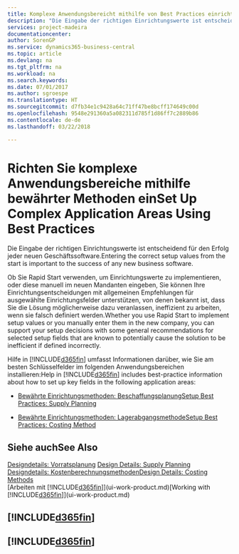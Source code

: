 ```yaml
---
title: Komplexe Anwendungsbereicht mithilfe von Best Practices einrichten | Microsoft Docs
description: "Die Eingabe der richtigen Einrichtungswerte ist entscheidend für den Erfolg jeder neuen Geschäftssoftware."
services: project-madeira
documentationcenter: 
author: SorenGP
ms.service: dynamics365-business-central
ms.topic: article
ms.devlang: na
ms.tgt_pltfrm: na
ms.workload: na
ms.search.keywords: 
ms.date: 07/01/2017
ms.author: sgroespe
ms.translationtype: HT
ms.sourcegitcommit: d7fb34e1c9428a64c71ff47be8bcff174649c00d
ms.openlocfilehash: 9548e291360a5a082311d785f1d86ff7c2889b86
ms.contentlocale: de-de
ms.lasthandoff: 03/22/2018

---
```

# <a name="set-up-complex-application-areas-using-best-practices"></a><span data-ttu-id="980d8-103">Richten Sie komplexe Anwendungsbereiche mithilfe bewährter Methoden ein</span><span class="sxs-lookup"><span data-stu-id="980d8-103">Set Up Complex Application Areas Using Best Practices</span></span>
<span data-ttu-id="980d8-104">Die Eingabe der richtigen Einrichtungswerte ist entscheidend für den Erfolg jeder neuen Geschäftssoftware.</span><span class="sxs-lookup"><span data-stu-id="980d8-104">Entering the correct setup values from the start is important to the success of any new business software.</span></span>  

 <span data-ttu-id="980d8-105">Ob Sie Rapid Start  verwenden, um Einrichtungswerte zu implementieren, oder diese manuell im neuen Mandanten eingeben, Sie können Ihre Einrichtungsentscheidungen mit allgemeinen Empfehlungen für ausgewählte Einrichtungsfelder unterstützen, von denen bekannt ist, dass Sie die Lösung möglicherweise dazu veranlassen, ineffizient zu arbeiten, wenn sie falsch definiert werden.</span><span class="sxs-lookup"><span data-stu-id="980d8-105">Whether you use Rapid Start to implement setup values or you manually enter them in the new company, you can support your setup decisions with some general recommendations for selected setup fields that are known to potentially cause the solution to be inefficient if defined incorrectly.</span></span>  

 <span data-ttu-id="980d8-106">Hilfe in [!INCLUDE[d365fin](includes/d365fin_md.md)] umfasst Informationen darüber, wie Sie am besten Schlüsselfelder im folgenden Anwendungsbereichen installieren:</span><span class="sxs-lookup"><span data-stu-id="980d8-106">Help in [!INCLUDE[d365fin](includes/d365fin_md.md)] includes best-practice information about how to set up key fields in the following application areas:</span></span>  

-   [<span data-ttu-id="980d8-107">Bewährte Einrichtungsmethoden: Beschaffungsplanung</span><span class="sxs-lookup"><span data-stu-id="980d8-107">Setup Best Practices: Supply Planning</span></span>](setup-best-practices-supply-planning.md)  

-   [<span data-ttu-id="980d8-108">Bewährte Einrichtungsmethoden: Lagerabgangsmethode</span><span class="sxs-lookup"><span data-stu-id="980d8-108">Setup Best Practices: Costing Method</span></span>](setup-best-practices-costing-method.md)  

## <a name="see-also"></a><span data-ttu-id="980d8-109">Siehe auch</span><span class="sxs-lookup"><span data-stu-id="980d8-109">See Also</span></span>  
<span data-ttu-id="980d8-110">[Designdetails: Vorratsplanung](design-details-supply-planning.md) </span><span class="sxs-lookup"><span data-stu-id="980d8-110">[Design Details: Supply Planning](design-details-supply-planning.md) </span></span>  
[<span data-ttu-id="980d8-111">Designdetails: Kostenberechnungsmethoden</span><span class="sxs-lookup"><span data-stu-id="980d8-111">Design Details: Costing Methods</span></span>](design-details-costing-methods.md)  
<span data-ttu-id="980d8-112">[Arbeiten mit [!INCLUDE[d365fin](includes/d365fin_md.md)]](ui-work-product.md)</span><span class="sxs-lookup"><span data-stu-id="980d8-112">[Working with [!INCLUDE[d365fin](includes/d365fin_md.md)]](ui-work-product.md)</span></span>

## [!INCLUDE[d365fin](includes/free_trial_md.md)]  
## [!INCLUDE[d365fin](includes/training_link_md.md)]

